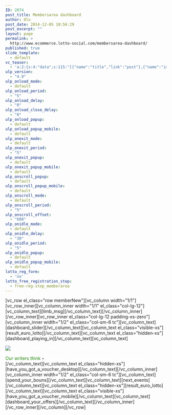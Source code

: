 ```yaml
---
ID: 2074
post_title: Membersarea dashboard
author: Olu
post_date: 2014-12-05 10:56:29
post_excerpt: ""
layout: page
permalink: >
  http://www.ecommerce.lotto-social.com/membersarea-dashboard/
published: true
slide_template:
  - default
vc_teaser:
  - 'a:2:{s:4:"data";s:115:"[{"name":"title","link":"post"},{"name":"image","image":"featured","link":"none"},{"name":"text","mode":"excerpt"}]";s:7:"bgcolor";s:0:"";}'
ulp_version:
  - "4.9"
ulp_onload_mode:
  - default
ulp_onload_period:
  - "5"
ulp_onload_delay:
  - "0"
ulp_onload_close_delay:
  - "0"
ulp_onload_popup:
  - default
ulp_onload_popup_mobile:
  - default
ulp_onexit_mode:
  - default
ulp_onexit_period:
  - "5"
ulp_onexit_popup:
  - default
ulp_onexit_popup_mobile:
  - default
ulp_onscroll_popup:
  - default
ulp_onscroll_popup_mobile:
  - default
ulp_onscroll_mode:
  - default
ulp_onscroll_period:
  - "5"
ulp_onscroll_offset:
  - "600"
ulp_onidle_mode:
  - default
ulp_onidle_delay:
  - "30"
ulp_onidle_period:
  - "5"
ulp_onidle_popup:
  - default
ulp_onidle_popup_mobile:
  - default
lotto_reg_form:
  - 'no'
lotto_free_registration_step:
  - free-reg-step_memberarea
---
```

[vc_row el_class="row memberNew"][vc_column width="1/1"][vc_row_inner][vc_column_inner width="1/1" el_class="col-lg-12"][vc_column_text][limb_msg][/vc_column_text][/vc_column_inner][/vc_row_inner][vc_row_inner el_class="col-lg-12 padding-xs-zero"][vc_column_inner width="1/2" el_class="col-sm-6 tc"][vc_column_text][dashboard_slider][/vc_column_text][vc_column_text el_class="visible-xs"][result_euro_lotto][/vc_column_text][vc_column_text el_class="hidden-xs"][dashboard_playing_in][/vc_column_text][vc_column_text]
<div id="blogcontent" class="col-lg-12 whiteBg padding-xs">
<div class="blogimage" style="position: relative;">

<a style="text-decoration: none; color: #fff;" title="Say Hello to this month’s MEGA Friday getaway…" href="/news/say-hello-to-this-months-mega-friday-getaway-song-saa-island-is-no-longer-a-secret/" target="_blank"><img class="img-responsive" src="https://lottosocial.s3.amazonaws.com/cms2/wp-content/uploads/mfri_island_header.jpg" alt="Say Hello to this month’s MEGA Friday getaway..." /></a>
<div class="blog-title"><a style="text-decoration: none; color: #fff;" title="Find out more about our spa competition…" href="/news/say-hello-to-this-months-mega-friday-getaway-song-saa-island-is-no-longer-a-secret/" target="_blank"><span style="color: #24890d;">Our writers think</span> <span style="color: #888888;">•</span> Say Hello to this month’s MEGA Friday getaway…
</a></div>
</div>
</div>
[/vc_column_text][vc_column_text el_class="hidden-xs"][have_you_got_a_voucher_desktop][/vc_column_text][/vc_column_inner][vc_column_inner width="1/2" el_class="col-sm-6 tc"][vc_column_text][spend_your_bouns][/vc_column_text][vc_column_text][next_events][/vc_column_text][vc_column_text el_class="hidden-xs"][result_euro_lotto][/vc_column_text][vc_column_text el_class="visible-xs"][have_you_got_a_voucher_mobile][/vc_column_text][vc_column_text][dashboard_your_offers][/vc_column_text][/vc_column_inner][/vc_row_inner][/vc_column][/vc_row]